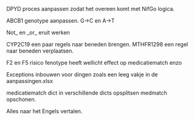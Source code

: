 DPYD proces aanpassen zodat het overeen komt met NifGo logica.

ABCB1 genotype aanpassen. G->C en A->T

Not_ en \_or_ eruit werken

CYP2C19 een paar regels naar beneden brengen.
MTHFR1298 een regel naar beneden verplaatsen.

F2 en F5 risico fenotype heeft wellicht effect op medicatiematch enzo

Exceptions inbouwen voor dingen zoals een leeg vakje in de aanpassingen.xlsx

medicatiematch dict in verschillende dicts opsplitsen
medmatch opschonen.

Alles naar het Engels vertalen.